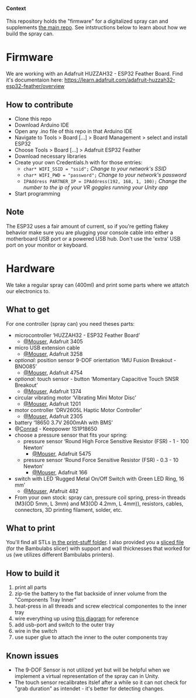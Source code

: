 #### Context

This repository holds the "firmware" for a digitalized spray can and supplements [the main repo](https://github.com/InteractionEngineer/SprayAR).
See intstructions below to learn about how we build the spray can.

# Firmware

We are working with an Adafruit HUZZAH32 - ESP32 Feather Board. Find it's documentaion here: https://learn.adafruit.com/adafruit-huzzah32-esp32-feather/overview

## How to contribute

* Clone this repo
* Download Arduino IDE
* Open any .ino file of this repo in that Arduino IDE
* Navigate to Tools > Board […] > Board Management > select and install ESP32
* Choose Tools > Board […] > Adafruit ESP32 Feather
* Download necessary libraries
* Create your own Credentials.h with for those entries:
  * `char* WIFI_SSID = "ssid";` _Change to your network's SSID_
  * `char* WIFI_PWD = "password";` _Change to your network's password_
  * `IPAddress PARTNER_IP = IPAddress(192, 168, 1, 100);` _Change the number to the ip of your VR goggles running your Unity app_
* Start programming

## Note

The ESP32 uses a fair amount of current, so if you're getting flakey behavior make sure you are plugging your console cable into either a motherboard USB port or a powered USB hub. Don't use the 'extra' USB port on your monitor or keyboard.


# Hardware

We take a regular spray can (400ml) and print some parts where we attatch our electronics to.

## What to get

For one controller (spray can) you need theses parts:
* microcontroller ‘HUZZAH32 - ESP32 Feather Board’
  * [@Mouser](https://www.mouser.de/ProductDetail/Adafruit/3405?qs=sGAEpiMZZMuqBwn8WqcFUj2aNd7i9W7uSZjXap7f6kc9F64rOxbbhw%3D%3D), Adafruit 3405
* micro USB extension cable
  * [@Mouser](https://www.mouser.de/ProductDetail/Adafruit/3258?qs=0X/VfLRQkeNhaqgEgABzjA%3D%3D), Adafruit 3258
* _optional:_ position sensor 9-DOF orientation ‘IMU Fusion Breakout - BNO085’
  * [@Mouser](https://www.mouser.de/ProductDetail/Adafruit/4754?qs=hd1VzrDQEGjjfej09NGRTw%3D%3D), Adafruit 4754
* _optional:_ touch sensor - button ‘Momentary Capacitive Touch SNSR Breakout’
  * [@Mouser](https://www.mouser.de/ProductDetail/Adafruit/1374?qs=GURawfaeGuBM%252BW52u31eLw%3D%3D), Adafruit 1374
* circular vibrating motor ‘Vibrating Mini Motor Disc’
  * [@Mouser](https://www.mouser.de/ProductDetail/Adafruit/1201?qs=GURawfaeGuD/75V/XdSvMw%3D%3D), Adafruit 1201
* motor controller ‘DRV2605L Haptic Motor Controller’
  * [@Mouser](https://www.mouser.de/ProductDetail/Adafruit/2305?qs=GURawfaeGuAbGO9ndi1lpg%3D%3D), Adafruit 2305
* battery ‘18650 3.7V 2600mAh with BMS’
 * @[Conrad](https://www.conrad.de/de/p/keeppower-1s1p-18650-2600mah-li-ion-akku-mit-bms-schutz-18650-26j-kabel-und-stecker-836099468.html) - Keeppower 1S1P18650
* choose a pressure sensor that fits your spring:
  * pressure sensor ‘Round High Force Sensitive Resistor (FSR) - 1 - 100 Newton’
    * [@Mouser](https://www.mouser.de/ProductDetail/Adafruit/5475?qs=mELouGlnn3ceocbOvsWz0A%3D%3D), Adafruit 5475
  * pressure sensor ‘Round Force Sensitive Resistor (FSR) - 0.3 - 10 Newton’
    * [@Mouser](https://www.mouser.de/ProductDetail/Adafruit/166?qs=GURawfaeGuBZazGyM1uUyQ%3D%3D), Adafruit 166
* switch with LED ‘Rugged Metal On/Off Switch with Green LED Ring, 16 mm’
  * [@Mouser](https://www.mouser.de/ProductDetail/Adafruit/482?qs=GURawfaeGuCSwD3nFtDjxw%3D%3D), Afafruit 482
* From your own stock: spray can, pressure coil spring, press-in threads (M3(OD 5mm, L 3mm) and M3(OD 4.2mm, L 4mm)), resistors, cables, connectors, 3D printing filament, solder, etc.

## What to print

You'll find all STLs [in the print-stuff folder](https://github.com/InteractionEngineer/Schuetteldose/tree/main/print-stuff).
I also provided you a [sliced file](https://github.com/InteractionEngineer/Schuetteldose/blob/main/print-stuff/Schuetteldose_v3_04-nozzel.3mf) (for the Bambulabs slicer) with support and wall thicknesses that worked for us (we utilizes different Bambulabs printers).

## How to build it

1. print all parts
2. zip-tie the battery to the flat backside of inner volume from the "Components Tray Inner"
3. heat-press in all threads and screw electrical componentes to the inner tray
4. wire everything up using [this diagram](https://github.com/InteractionEngineer/Schuetteldose/blob/main/miscellaneous/Schematic_Sch%C3%BCtteldose_2024-04-19.pdf) for reference
5. add usb-port and switch to the outer tray
6. wire in the switch
7. use super glue to attach the inner to the outer components tray

## Known issues
* The 9-DOF Sensor is not utilized yet but will be helpful when we implement a virtual representation of the spray can in Unity.
* The touch sensor recalibrates itslef after a while so it can not check for "grab duration" as intendet - it's better for detecting changes.
